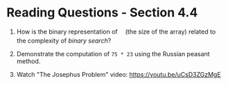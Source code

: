# Reading Questions - Section 4.4

1. How is the binary representation of <img src="svgs/55a049b8f161ae7cfeb0197d75aff967.svg?invert_in_darkmode" align=middle width=9.86687624999999pt height=14.15524440000002pt/> (the size of the array) related to the complexity of *binary search*?

2. Demonstrate the computation of `75 * 23` using the Russian peasant method.

3. Watch "The Josephus Problem" video: https://youtu.be/uCsD3ZGzMgE

